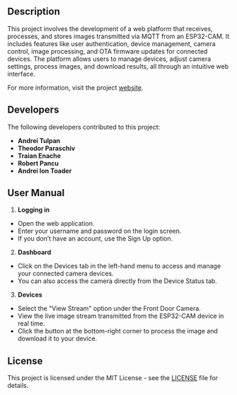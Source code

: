 ## Description
This project involves the development of a web platform that receives, processes, and stores images
transmitted via MQTT from an ESP32-CAM. It includes features like user authentication, device management,
camera control, image processing, and OTA firmware updates for connected devices. The platform allows
users to manage devices, adjust camera settings, process images, and download results, all through
an intuitive web interface.

For more information, visit the project [website](https://neuraleye.thezion.one/).

## Developers

The following developers contributed to this project:

- **Andrei Tulpan**
- **Theodor Paraschiv**
- **Traian Enache**
- **Robert Pancu**
- **Andrei Ion Toader**

## User Manual
1. **Logging in**
 
  - Open the web application.
  - Enter your username and password on the login screen.
  - If you don’t have an account, use the Sign Up option.

2. **Dashboard**
- Click on the Devices tab in the left-hand menu to access and manage your connected camera devices.
- You can also access the camera directly from the Device Status tab.
 
3. **Devices**
- Select the "View Stream" option under the Front Door Camera.
- View the live image stream transmitted from the ESP32-CAM device in real time.
- Click the button at the bottom-right corner to process the image and download it to your device.



## License

This project is licensed under the MIT License - see the [LICENSE](LICENSE) file for details.

